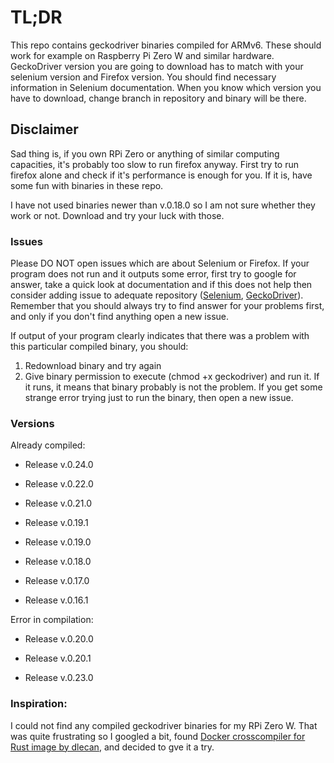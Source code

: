 # TL;DR

This repo contains geckodriver binaries compiled for ARMv6. These should work for example on Raspberry Pi Zero W and similar hardware. GeckoDriver version you are going to download has to match with your selenium version and Firefox version. You should find necessary information in Selenium documentation. When you know which version you have to download, change branch in repository and binary will be there.

## Disclaimer
Sad thing is, if you own RPi Zero or anything of similar computing capacities, it's probably too slow to run firefox anyway. First try to run firefox alone and check if it's performance is enough for you. If it is, have some fun with binaries in these repo.

I have not used binaries newer than v.0.18.0 so I am not sure whether they work or not. Download and try your luck with those.

### Issues
Please DO NOT open issues which are about Selenium or Firefox. If your program does not run and it outputs some error, first try to google for answer, take a quick look at documentation and if this does not help then consider adding issue to adequate repository ([Selenium](https://github.com/SeleniumHQ/selenium), [GeckoDriver](https://github.com/mozilla/geckodriver)). Remember that you should always try to find answer for your problems first, and only if you don't find anything open a new issue.

If output of your program clearly indicates that there was a problem with this particular compiled binary, you should:

1. Redownload binary and try again
2. Give binary permission to execute (chmod +x geckodriver) and run it. If it runs, it means that binary probably is not the problem. If you get some strange error trying just to run the binary, then open a new issue.

### Versions
Already compiled:

- Release v.0.24.0

- Release v.0.22.0

- Release v.0.21.0

- Release v.0.19.1

- Release v.0.19.0

- Release v.0.18.0

- Release v.0.17.0

- Release v.0.16.1

Error in compilation:

- Release v.0.20.0

- Release v.0.20.1

- Release v.0.23.0

### Inspiration:
I could not find any compiled geckodriver binaries for my RPi Zero W. That was quite frustrating so I googled a bit, found [Docker crosscompiler for Rust image by dlecan](https://github.com/dlecan/rust-crosscompiler-arm), and decided to gve it a try.
